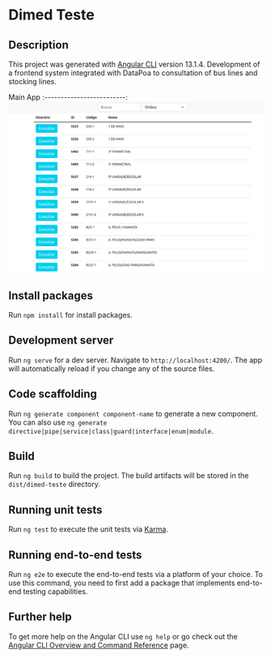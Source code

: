 # Dimed Teste

## Description

This project was generated with [Angular CLI](https://github.com/angular/angular-cli) version 13.1.4.
Development of a frontend system integrated with DataPoa to
consultation of bus lines and stocking lines.

Main App
:-------------------------:
![](https://github.com/Pedrowesley/dimed-tst/blob/main/src/assets/screenshot-system.png "Main")

## Install packages

Run `npm install` for install packages.

## Development server

Run `ng serve` for a dev server. Navigate to `http://localhost:4200/`. The app will automatically reload if you change any of the source files.

## Code scaffolding

Run `ng generate component component-name` to generate a new component. You can also use `ng generate directive|pipe|service|class|guard|interface|enum|module`.

## Build

Run `ng build` to build the project. The build artifacts will be stored in the `dist/dimed-teste` directory.

## Running unit tests

Run `ng test` to execute the unit tests via [Karma](https://karma-runner.github.io).

## Running end-to-end tests

Run `ng e2e` to execute the end-to-end tests via a platform of your choice. To use this command, you need to first add a package that implements end-to-end testing capabilities.

## Further help

To get more help on the Angular CLI use `ng help` or go check out the [Angular CLI Overview and Command Reference](https://angular.io/cli) page.
